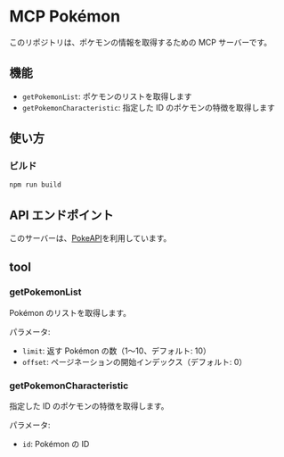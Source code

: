 # MCP Pokémon

このリポジトリは、ポケモンの情報を取得するための MCP サーバーです。

## 機能

- `getPokemonList`: ポケモンのリストを取得します
- `getPokemonCharacteristic`: 指定した ID のポケモンの特徴を取得します

## 使い方

### ビルド

```sh
npm run build
```

## API エンドポイント

このサーバーは、[PokeAPI](https://pokeapi.co/api/v2)を利用しています。

## tool

### getPokemonList

Pokémon のリストを取得します。

パラメータ:

- `limit`: 返す Pokémon の数（1〜10、デフォルト: 10）
- `offset`: ページネーションの開始インデックス（デフォルト: 0）

### getPokemonCharacteristic

指定した ID のポケモンの特徴を取得します。

パラメータ:

- `id`: Pokémon の ID
